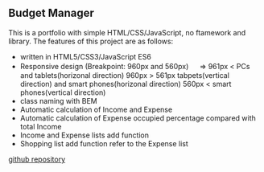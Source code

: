 ## Budget Manager

This is a portfolio with simple HTML/CSS/JavaScript, no ftamework and library.
The features of this project are as follows:

- written in HTML5/CSS3/JavaScript ES6
- Responsive design (Breakpoint: 960px and 560px)
　 => 961px <         PCs and tablets(horizonal direction)
      960px > 561px   tabpets(vertical direction) and smart phones(horizonal direction)
      560px <         smart phones(vertical direction)
- class naming with BEM 
- Automatic calculation of Income and Expense
- Automatic calculation of Expense occupied percentage compared with total Income
- Income and Expense lists add function
- Shopping list add function refer to the Expense list


[github repository](https://github.com/im1990/udget-manager-portfolio.git)
